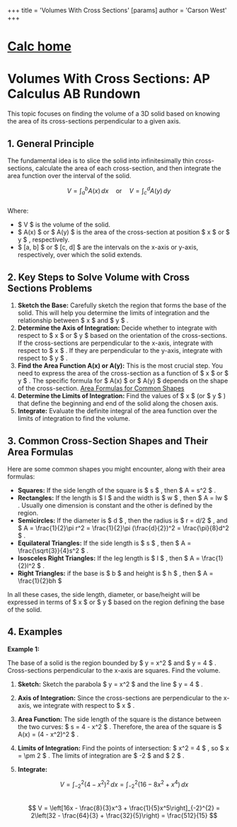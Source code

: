 +++
 title = 'Volumes With Cross Sections'
[params]
	author = 'Carson West'
+++
# [Calc home](./../calc-home/)
# Volumes With Cross Sections: AP Calculus AB Rundown

This topic focuses on finding the volume of a 3D solid based on knowing the area of its cross-sections perpendicular to a given axis.

## 1. General Principle

The fundamental idea is to slice the solid into infinitesimally thin cross-sections, calculate the area of each cross-section, and then integrate the area function over the interval of the solid.

 $$ V = \int_{a}^{b} A(x) \, dx \quad \text{or} \quad V = \int_{c}^{d} A(y) \, dy $$  
Where:
*    $ V $  is the volume of the solid.
*    $ A(x) $  or  $ A(y) $  is the area of the cross-section at position  $ x $  or  $ y $ , respectively.
*    $ [a, b] $  or  $ [c, d] $  are the intervals on the x-axis or y-axis, respectively, over which the solid extends.

## 2. Key Steps to Solve Volume with Cross Sections Problems

1.  **Sketch the Base:** Carefully sketch the region that forms the base of the solid. This will help you determine the limits of integration and the relationship between  $ x $  and  $ y $ .
2.  **Determine the Axis of Integration:** Decide whether to integrate with respect to  $ x $  or  $ y $  based on the orientation of the cross-sections. If the cross-sections are perpendicular to the x-axis, integrate with respect to  $ x $ . If they are perpendicular to the y-axis, integrate with respect to  $ y $ .
3.  **Find the Area Function A(x) or A(y):** This is the most crucial step.  You need to express the area of the cross-section as a function of  $ x $  or  $ y $ .  The specific formula for  $ A(x) $  or  $ A(y) $  depends on the shape of the cross-section. [Area Formulas for Common Shapes](./../area-formulas-for-common-shapes/)
4.  **Determine the Limits of Integration:** Find the values of  $ x $  (or  $ y $ ) that define the beginning and end of the solid along the chosen axis.
5.  **Integrate:** Evaluate the definite integral of the area function over the limits of integration to find the volume.

## 3. Common Cross-Section Shapes and Their Area Formulas

Here are some common shapes you might encounter, along with their area formulas:

*   **Squares:** If the side length of the square is  $ s $ , then  $ A = s^2 $ .
*   **Rectangles:** If the length is  $ l $  and the width is  $ w $ , then  $ A = lw $ . Usually one dimension is constant and the other is defined by the region.
*   **Semicircles:** If the diameter is  $ d $ , then the radius is  $ r = d/2 $ , and  $ A = \frac{1}{2}\pi r^2 = \frac{1}{2}\pi (\frac{d}{2})^2 = \frac{\pi}{8}d^2 $ .
*   **Equilateral Triangles:** If the side length is  $ s $ , then  $ A = \frac{\sqrt{3}}{4}s^2 $ .
*   **Isosceles Right Triangles:**  If the leg length is  $ l $ , then  $ A = \frac{1}{2}l^2 $ .
*   **Right Triangles:** if the base is  $ b $  and height is  $ h $ , then  $ A = \frac{1}{2}bh $ 

In all these cases, the side length, diameter, or base/height will be expressed in terms of  $ x $  or  $ y $  based on the region defining the base of the solid.

## 4. Examples

**Example 1:**

The base of a solid is the region bounded by  $ y = x^2 $  and  $ y = 4 $ .  Cross-sections perpendicular to the x-axis are squares. Find the volume.

1.  **Sketch:** Sketch the parabola  $ y = x^2 $  and the line  $ y = 4 $ .
2.  **Axis of Integration:** Since the cross-sections are perpendicular to the x-axis, we integrate with respect to  $ x $ .
3.  **Area Function:** The side length of the square is the distance between the two curves:  $ s = 4 - x^2 $ . Therefore, the area of the square is  $ A(x) = (4 - x^2)^2 $ .
4.  **Limits of Integration:** Find the points of intersection:  $ x^2 = 4 $ , so  $ x = \pm 2 $ .  The limits of integration are  $ -2 $  and  $ 2 $ .
5.  **Integrate:**

     $$ V = \int_{-2}^{2} (4 - x^2)^2 \, dx = \int_{-2}^{2} (16 - 8x^2 + x^4) \, dx $$  
     $$ V = \left[16x - \frac{8}{3}x^3 + \frac{1}{5}x^5\right]_{-2}^{2} = 2\left(32 - \frac{64}{3} + \frac{32}{5}\right) = \frac{512}{15} $$  
